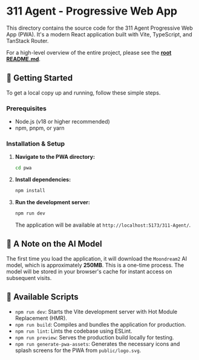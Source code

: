 # 311 Agent - Progressive Web App

This directory contains the source code for the 311 Agent Progressive Web App (PWA). It's a modern React application built with Vite, TypeScript, and TanStack Router.

For a high-level overview of the entire project, please see the [**root README.md**](../README.md).

## 🚀 Getting Started

To get a local copy up and running, follow these simple steps.

### Prerequisites

*   Node.js (v18 or higher recommended)
*   npm, pnpm, or yarn

### Installation & Setup

1.  **Navigate to the PWA directory:**
    ```sh
    cd pwa
    ```

2.  **Install dependencies:**
    ```sh
    npm install
    ```

3.  **Run the development server:**
    ```sh
    npm run dev
    ```
    The application will be available at `http://localhost:5173/311-Agent/`.

## 🧠 A Note on the AI Model

The first time you load the application, it will download the `Moondream2` AI model, which is approximately **250MB**. This is a one-time process. The model will be stored in your browser's cache for instant access on subsequent visits.

## 📜 Available Scripts

*   `npm run dev`: Starts the Vite development server with Hot Module Replacement (HMR).
*   `npm run build`: Compiles and bundles the application for production.
*   `npm run lint`: Lints the codebase using ESLint.
*   `npm run preview`: Serves the production build locally for testing.
*   `npm run generate-pwa-assets`: Generates the necessary icons and splash screens for the PWA from `public/logo.svg`.